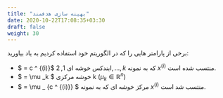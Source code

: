 ```yaml
---
title: "بهینه سازی هدفمند"
date: 2020-10-22T17:08:35+03:30
draft: false
weight: 30
---
```


برخی از پارامتر هایی را که در الگوریتم خود استفاده کردیم به یاد بیاورید:

- $ = c ^ {(i)}$  ایندکس خوشه ای ${1,2,...,k}$ که به نمونه $x^{(i)}$ منتسب شده است.
- $ = \mu _k $ خوشه مرکزی k $(\mu _k \in \mathbb{R} ^ n)$
- $ = \mu _ {c ^ {(i)}} $ مرکز خوشه ای که به نمونه $x^{(i)}$ منتسب شد است.

